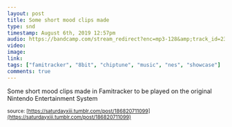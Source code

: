 ```yaml
---
layout: post
title: Some short mood clips made
type: snd
timestamp: August 6th, 2019 12:57pm
audio: https://bandcamp.com/stream_redirect?enc=mp3-128&amp;track_id=2323976698&amp;ts=1618416879&amp;t=18c978a35b3b5c9154803097ddffc9cf2639f5d8
video: 
image: 
link: 
tags: ["famitracker", "8bit", "chiptune", "music", "nes", "showcase"]
comments: true
---
```


Some short mood clips made in Famitracker to be played on the original Nintendo Entertainment System
 
  
<small>source: [https://saturdayxiii.tumblr.com/post/186820711099](https://saturdayxiii.tumblr.com/post/186820711099)</small>